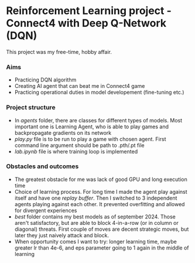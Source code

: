 # Reinforcement Learning project - Connect4 with Deep Q-Network (DQN)
This project was my free-time, hobby affair. 

### Aims
* Practicing DQN algorithm
* Creating AI agent that can beat me in Connect4 game
* Practicing operational duties in model developement (fine-tuning etc.)

### Project structure
* In _agents_ folder, there are classes for different types of models. Most important one is Learning Agent, who is able to play games and backpropagate gradients on its network
* _play.py_ file is to be run to play a game with chosen agent. First command line argument should be path to .pth/.pt file
* _lab.ipynb_ file is where training loop is implemented

### Obstacles and outcomes
* The greatest obstacle for me was lack of good GPU and long execution time
* Choice of learning process. For long time I made the agent play against itself and have one _replay buffer_. Then I switched to 3 independent agents playing against each other. It prevented overfitting and allowed for divergent experiences  
* _best_ folder contains my best models as of september 2024. Those aren't satisfactory, but are able to block 4-in-a-row (or in column or diagonal) threats. First couple of moves are decent strategic moves, but later they just naively attack and block.
* When opportunity comes I want to try: longer learning time, maybe greater lr than 4e-6, and eps parameter going to 1 again in the middle of learning
